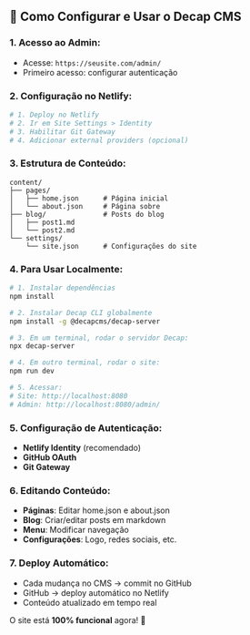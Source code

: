 ## 🚀 Como Configurar e Usar o Decap CMS

### 1. **Acesso ao Admin:**
   - Acesse: `https://seusite.com/admin/`
   - Primeiro acesso: configurar autenticação

### 2. **Configuração no Netlify:**
   ```bash
   # 1. Deploy no Netlify
   # 2. Ir em Site Settings > Identity
   # 3. Habilitar Git Gateway
   # 4. Adicionar external providers (opcional)
   ```

### 3. **Estrutura de Conteúdo:**
   ```
   content/
   ├── pages/
   │   ├── home.json      # Página inicial
   │   └── about.json     # Página sobre
   ├── blog/              # Posts do blog
   │   ├── post1.md
   │   └── post2.md
   └── settings/
       └── site.json      # Configurações do site
   ```

### 4. **Para Usar Localmente:**
   ```bash
   # 1. Instalar dependências
   npm install
   
   # 2. Instalar Decap CLI globalmente
   npm install -g @decapcms/decap-server
   
   # 3. Em um terminal, rodar o servidor Decap:
   npx decap-server
   
   # 4. Em outro terminal, rodar o site:
   npm run dev
   
   # 5. Acessar: 
   # Site: http://localhost:8080
   # Admin: http://localhost:8080/admin/
   ```

### 5. **Configuração de Autenticação:**
   - **Netlify Identity** (recomendado)
   - **GitHub OAuth**
   - **Git Gateway**

### 6. **Editando Conteúdo:**
   - **Páginas**: Editar home.json e about.json
   - **Blog**: Criar/editar posts em markdown
   - **Menu**: Modificar navegação
   - **Configurações**: Logo, redes sociais, etc.

### 7. **Deploy Automático:**
   - Cada mudança no CMS → commit no GitHub
   - GitHub → deploy automático no Netlify
   - Conteúdo atualizado em tempo real

O site está **100% funcional** agora! 🎉